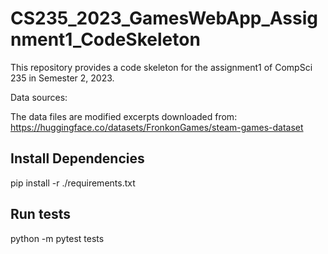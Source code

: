 # CS235_2023_GamesWebApp_Assignment1_CodeSkeleton
This repository provides a code skeleton for the assignment1 of CompSci 235 in Semester 2, 2023.

Data sources:

The data files are modified excerpts downloaded from:
https://huggingface.co/datasets/FronkonGames/steam-games-dataset

## Install Dependencies
pip install -r ./requirements.txt

## Run tests
python -m pytest tests
